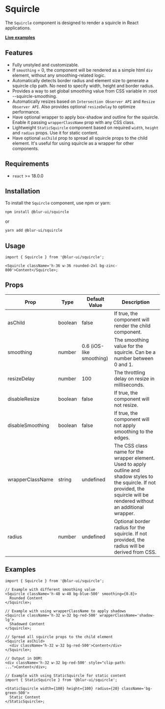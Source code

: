 # Squircle

The `Squircle` component is designed to render a squircle in React applications.

<b>[Live examples](https://blur-ui-storybook.vercel.app/?path=/docs/components-squircle--docs)</b>

## Features

- Fully unstyled and customizable.
- If `smoothing` = 0, the component will be rendered as a simple html `div` element, without any smoothing-related logic.
- Automatically detects border radius and element size to generate a squircle clip path. No need to specify width, height and border radius.
- Provides a way to set global smoothing value from CSS variable in :root --squircle-smoothing.
- Automatically resizes based on `Intersection Observer API` and `Resize Observer API`. Also provides optional `resizeDelay` to optimize performance.
- Have optional wrapper to apply box-shadow and outline for the squircle. Enable it passing `wrapperClassName` prop with any CSS class.
- Lightweight `StaticSquircle` component based on required `width`, `height` and `radius` props. Use it for static content.
- Have optional `asChild` prop to spread all squircle props to the child element. It's useful for using squircle as a wrapper for other components.

## Requirements

- `react` >= 18.0.0

## Installation

To install the `Squircle` component, use npm or yarn:

```bash
npm install @blur-ui/squircle
```

or

```bash
yarn add @blur-ui/squircle
```

## Usage

```tsx
import { Squircle } from '@blur-ui/squircle';

<Squircle className='h-36 w-36 rounded-2xl bg-zinc-800'>Content</Squircle>;
```

## Props

| Prop             | Type    | Default Value            | Description                                                                                                                                                                        |
| ---------------- | ------- | ------------------------ | ---------------------------------------------------------------------------------------------------------------------------------------------------------------------------------- |
| asChild          | boolean | false                    | If true, the component will render the child component.                                                                                                                            |
| smoothing        | number  | 0.6 (iOS-like smoothing) | The smoothing value for the squircle. Can be a number between 0 and 1.                                                                                                             |
| resizeDelay      | number  | 100                      | The throttling delay on resize in milliseconds.                                                                                                                                    |
| disableResize    | boolean | false                    | If true, the component will not resize.                                                                                                                                            |
| disableSmoothing | boolean | false                    | If true, the component will not apply smoothing to the edges.                                                                                                                      |
| wrapperClassName | string  | undefined                | The CSS class name for the wrapper element. Used to apply outline and shadow styles to the squircle. If not provided, the squircle will be rendered without an additional wrapper. |
| radius           | number  | undefined                | Optional border radius for the squircle. If not provided, the radius will be derived from CSS.                                                                                     |

## Examples

```tsx
import { Squircle } from '@blur-ui/squircle';

// Example with different smoothing value
<Squircle className='h-48 w-48 bg-blue-500' smoothing={0.8}>
  Rounded Content
</Squircle>;

// Example with using wrapperClassName to apply shadows
<Squircle className='h-32 w-32 bg-red-500' wrapperClassName='shadow-lg'>
  Shadowed Content
</Squircle>;

// Spread all squircle props to the child element
<Squircle asChild>
  <div className='h-32 w-32 bg-red-500'>Content</div>
</Squircle>;

// Output in DOM:
<div className='h-32 w-32 bg-red-500' style="clip-path: ...">Content</div>;

// Example with using StaticSquircle for static content
import { StaticSquircle } from '@blur-ui/squircle';

<StaticSquircle width={100} height={100} radius={20} className='bg-green-500'>
  Static Content
</StaticSquircle>;
```
